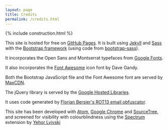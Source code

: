 ```yaml
---
layout: page
title: Credits
permalink: /credits.html
---
```

{% include construction.html %}

This site is hosted for free on [GitHub Pages](http://pages.github.com/). It is built using [Jekyll](http://jekyllrb.com/) and
[Sass](http://sass-lang.com/) with the [Bootstrap framework](http://getbootstrap.com/) (using code from [bootstrap-sass](http://github.com/twbs/bootstrap-sass)).

It incorporates the Open Sans and Montserrat typefaces from [Google Fonts](http://www.google.com/fonts).

It also incorporates the [Font Awesome](http://fontawesome.io) icon font by Dave Gandy.

Both the Bootstrap JavaScript file and the Font Awesome font are served by [MaxCDN](http://www.bootstrapcdn.com/).

The jQuery library is served by the [Google Hosted Libraries](https://developers.google.com/speed/libraries/).

It uses code generated by
[Florian Bersier's ROT13 email obfuscator](http://rot13.florianbersier.com).

This site has been developed with [Atom](http://atom.io), [Google Chrome](http://www.google.com/chrome/) and [SourceTree](http://www.sourcetreeapp.com/), and screened for visibility with
colourblindness using the
[Spectrum](http://chrome.google.com/webstore/detail/spectrum/ofclemegkcmilinpcimpjkfhjfgmhieb)
extension by [Yehor Lvivski](http://lvivski.com/ )
